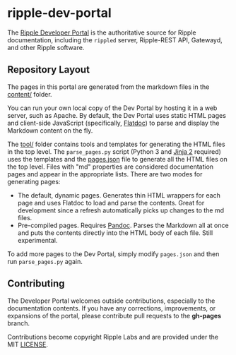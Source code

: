 ripple-dev-portal
=================

The [Ripple Developer Portal](https://dev.ripple.com) is the authoritative source for Ripple documentation, including the `rippled` server, Ripple-REST API, Gatewayd, and other Ripple software.


Repository Layout
-----------------

The pages in this portal are generated from the markdown files in the [content/](content/) folder.

You can run your own local copy of the Dev Portal by hosting it in a web server, such as Apache. By default, the Dev Portal uses static HTML pages and client-side JavaScript (specifically, [Flatdoc](http://ricostacruz.com/flatdoc/)) to parse and display the Markdown content on the fly.

The [tool/](tool/) folder contains tools and templates for generating the HTML files in the top level. The `parse_pages.py` script (Python 3 and [Jinja 2](http://jinja.pocoo.org/) required) uses the templates and the [pages.json](tools/pages.json) file to generate all the HTML files on the top level. Files with "md" properties are considered documentation pages and appear in the appropriate lists. There are two modes for generating pages:

* The default, dynamic pages. Generates thin HTML wrappers for each page and uses Flatdoc to load and parse the contents. Great for development since a refresh automatically picks up changes to the md files.
* Pre-compiled pages. Requires [Pandoc](http://johnmacfarlane.net/pandoc/). Parses the Markdown all at once and puts the contents directly into the HTML body of each file. Still experimental.

To add more pages to the Dev Portal, simply modify `pages.json` and then run `parse_pages.py` again.


Contributing
------------

The Developer Portal welcomes outside contributions, especially to the documentation contents. If you have any corrections, improvements, or expansions of the portal, please contribute pull requests to the **gh-pages** branch.

Contributions become copyright Ripple Labs and are provided under the MIT [LICENSE](LICENSE).


